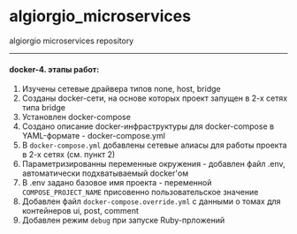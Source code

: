 # algiorgio_microservices
algiorgio microservices repository

------------

#### docker-4. этапы работ:
1. Изучены сетевые драйвера типов none, host, bridge
2. Созданы docker-сети, на основе которых проект запущен в 2-х сетях типа bridge
3. Установлен docker-compose
4. Создано описание docker-инфраструктуры для docker-compose в YAML-формате - docker-compose.yml
5. В `docker-compose.yml` добавлены сетевые алиасы для работы проекта в 2-х сетях (см. пункт 2)
6. Параметризированны переменные окружения - добавлен файл .env, автоматически подхватываемый docker'ом
7. В .env задано базовое имя проекта - переменной `COMPOSE_PROJECT_NAME` присовенно пользовательское значение
8. Добавлен файл `docker-compose.override.yml` с данными о томах для контейнеров ui, post, comment
9. Добавлен режим `debug` при запуске Ruby-прложений
